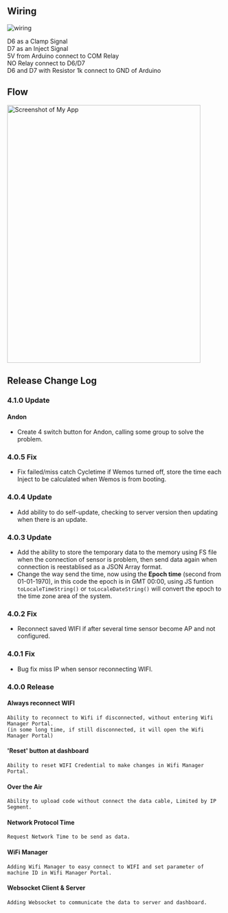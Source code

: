 ## Wiring

![wiring](https://i.imgur.com/cKlN3Vx.jpg)  

D6 as a Clamp Signal  
D7 as an Inject Signal  
5V from Arduino connect to COM Relay  
NO Relay connect to D6/D7  
D6 and D7 with Resistor 1k connect to GND of Arduino

## Flow
<img src="https://i.imgur.com/h5RQgyR.png" alt="Screenshot of My App" width="450" height="600">  

## Release Change Log

### 4.1.0 Update
#### Andon
- Create 4 switch button for Andon, calling some group to solve the problem.

### 4.0.5 Fix
- Fix failed/miss catch Cycletime if Wemos turned off, store the time each Inject to be calculated when Wemos is from booting.

### 4.0.4 Update
- Add ability to do self-update, checking to server version then updating when there is an update.

### 4.0.3 Update
- Add the ability to store the temporary data to the memory using FS file when the connection of sensor is problem, then send data again when connection is reestablised as a JSON Array format.  
- Change the way send the time, now using the **Epoch time** (second from 01-01-1970), in this code the epoch is in GMT 00:00, using JS funtion `toLocaleTimeString()` or `toLocaleDateString()` will convert the epoch to the time zone area of the system.

### 4.0.2 Fix
- Reconnect saved WIFI if after several time sensor become AP and not configured.

### 4.0.1 Fix
- Bug fix miss IP when sensor reconnecting WIFI.

### 4.0.0 Release
#### Always reconnect WIFI
    Ability to reconnect to Wifi if disconnected, without entering Wifi Manager Portal.
    (in some long time, if still disconnected, it will open the Wifi Manager Portal)

#### 'Reset' button at dashboard
    Ability to reset WIFI Credential to make changes in Wifi Manager Portal.

#### Over the Air
    Ability to upload code without connect the data cable, Limited by IP Segment.

#### Network Protocol Time
    Request Network Time to be send as data.

#### WiFi Manager
    Adding Wifi Manager to easy connect to WIFI and set parameter of machine ID in Wifi Manager Portal.

#### Websocket Client & Server
    Adding Websocket to communicate the data to server and dashboard.
